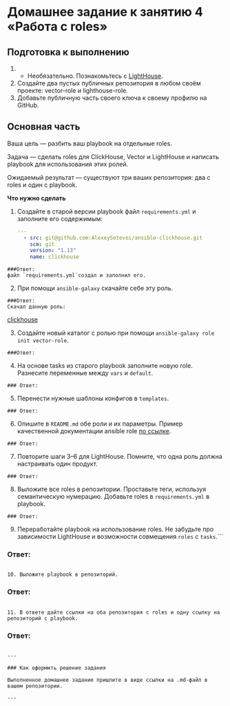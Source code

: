 # Домашнее задание к занятию 4 «Работа с roles»

## Подготовка к выполнению

1. * Необязательно. Познакомьтесь с [LightHouse](https://youtu.be/ymlrNlaHzIY?t=929).
2. Создайте два пустых публичных репозитория в любом своём проекте: vector-role и lighthouse-role.
3. Добавьте публичную часть своего ключа к своему профилю на GitHub.

## Основная часть

Ваша цель — разбить ваш playbook на отдельные roles. 

Задача — сделать roles для ClickHouse, Vector и LightHouse и написать playbook для использования этих ролей. 

Ожидаемый результат — существуют три ваших репозитория: два с roles и один с playbook.

**Что нужно сделать**

1. Создайте в старой версии playbook файл `requirements.yml` и заполните его содержимым:

   ```yaml
   ---
     - src: git@github.com:AlexeySetevoi/ansible-clickhouse.git
       scm: git
       version: "1.13"
       name: clickhouse 
   ```
```
###Ответ:
файл `requirements.yml`создал и заполнил его.
```


2. При помощи `ansible-galaxy` скачайте себе эту роль.
```
###Ответ:
Скачал данную роль:     
```
[clickhouse](https://github.com/michail-77/mnt-homeworks/tree/MNT-video/Lesson_role/roles/clickhouse)

3. Создайте новый каталог с ролью при помощи `ansible-galaxy role init vector-role`.
```
###Ответ:

```

4. На основе tasks из старого playbook заполните новую role. Разнесите переменные между `vars` и `default`. 
```
### Ответ:

```

5. Перенести нужные шаблоны конфигов в `templates`.
```
### Ответ:

```

6. Опишите в `README.md` обе роли и их параметры. Пример качественной документации ansible role [по ссылке](https://github.com/cloudalchemy/ansible-prometheus).
```
### Ответ:

```

7. Повторите шаги 3–6 для LightHouse. Помните, что одна роль должна настраивать один продукт.
```
### Ответ:

```

8. Выложите все roles в репозитории. Проставьте теги, используя семантическую нумерацию. Добавьте roles в `requirements.yml` в playbook.
```
### Ответ:

```

9. Переработайте playbook на использование roles. Не забудьте про зависимости LightHouse и возможности совмещения `roles` с `tasks`.```
### Ответ:

```

10. Выложите playbook в репозиторий.
```
### Ответ:

```

11. В ответе дайте ссылки на оба репозитория с roles и одну ссылку на репозиторий с playbook.
```
### Ответ:

```

---

### Как оформить решение задания

Выполненное домашнее задание пришлите в виде ссылки на .md-файл в вашем репозитории.

---


